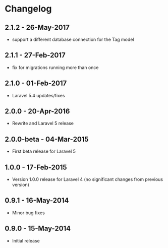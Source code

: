 # Changelog

## 2.1.2 - 26-May-2017

- support a different database connection for the Tag model


## 2.1.1 - 27-Feb-2017

- fix for migrations running more than once


## 2.1.0 - 01-Feb-2017

- Laravel 5.4 updates/fixes


## 2.0.0 - 20-Apr-2016

- Rewrite and Laravel 5 release


## 2.0.0-beta - 04-Mar-2015

- First beta release for Laravel 5


## 1.0.0 - 17-Feb-2015

- Version 1.0.0 release for Laravel 4 (no significant changes from previous version)


## 0.9.1 - 16-May-2014

- Minor bug fixes


## 0.9.0 - 15-May-2014

- Initial release

